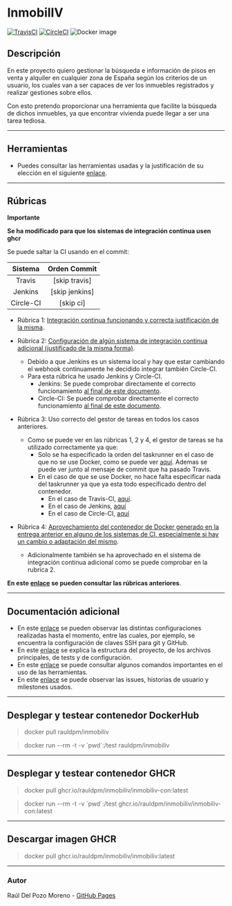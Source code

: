 # InmobilIV

[![TravisCI](https://travis-ci.com/rauldpm/InmobilIV.svg?branch=master)](https://travis-ci.com/rauldpm/InmobilIV) [![CircleCI](https://circleci.com/gh/circleci/circleci-docs.svg?style=shield)](https://circleci.com/gh/circleci/circleci-docs) ![Docker image](https://github.com/rauldpm/InmobilIV/workflows/Docker%20image/badge.svg)



## Descripción

En este proyecto quiero gestionar la búsqueda e información de pisos en venta y alquiler en cualquier zona de España según los criterios de un usuario, los cuales van a ser capaces de ver los inmuebles registrados y realizar gestiones sobre ellos.

Con esto pretendo proporcionar una herramienta que facilite la búsqueda de dichos inmuebles, ya que encontrar vivienda puede llegar a ser una tarea tediosa.

---
## Herramientas

- Puedes consultar las herramientas usadas y la justificación de su elección en el siguiente [enlace](docs/tools.md).

---
## Rúbricas

**Importante**


**Se ha modificado para que los sistemas de integración continua usen ghcr**

Se puede saltar la CI usando en el commit:

|Sistema|Orden Commit|
|:-:|:-:|
|Travis|[skip travis]|
|Jenkins|[skip jenkins]|
|Circle-CI|[skip ci]|

- Rúbrica 1: [Integración continua funcionando y correcta justificación de la misma](docs/ci_funcionando.md#id1).
  
- Rúbrica 2: [Configuración de algún sistema de integración continua adicional (justificado de la misma forma)](docs/ci_adicional.md).
  
  - Debido a que Jenkins es un sistema local y hay que estar cambiando el webhook continuamente he decidido integrar también Circle-CI.
  - Para esta rúbrica he usado Jenkins y Circle-CI.
    - Jenkins: Se puede comprobar directamente el correcto funcionamiento [al final de este documento](docs/jenkins.md#id4).
    - Circle-CI: Se puede comprobar directamente el correcto funcionamiento [al final de este documento](docs/circle-ci.md#id2).

  
- Rúbrica 3: Uso correcto del gestor de tareas en todos los casos anteriores.
  - Como se puede ver en las rúbricas 1, 2 y 4, el gestor de tareas se ha utilizado correctamente ya que:
    - Solo se ha especificado la orden del taskrunner en el caso de que no se use Docker, como se puede ver [aquí](https://github.com/rauldpm/InmobilIV/blob/673b1e476373b2f6c44ac3adcc4015f6456c3944/.travis.yml). Ademas se puede ver junto al mensaje de commit que ha pasado Travis.
    - En el caso de que se use Docker, no hace falta especificar nada del taskrunner ya que ya esta todo especificado dentro del contenedor.
      - En el caso de Travis-CI, [aquí](./.travis.yml).
      - En el caso de Jenkins, [aquí](./Jenkinsfile)
      - En el caso de Circle-CI, [aquí](./.circleci/config.yml)
  
- Rúbrica 4: [Aprovechamiento del contenedor de Docker generado en la entrega anterior en alguno de los sistemas de CI, especialmente si hay un cambio o adaptación del mismo](docs/ci_funcionando.md#id4).
  - Adicionalmente también se ha aprovechado en el sistema de integración continua adicional como se puede comprobar en la rubrica 2.


**En este [enlace](docs/rubricas.md) se pueden consultar las rúbricas anteriores**. 

---
## Documentación adicional

- En este [enlace](docs/config.md) se pueden observar las distintas configuraciones realizadas hasta el momento, entre las cuales, por ejemplo, se encuentra la configuración de claves SSH para git y GitHub.
- En este [enlace](docs/codigo.md) se explica la estructura del proyecto, de los archivos principales, de tests y de configuración.
- En este [enlace](docs/uso.md) se puede consultar algunos comandos importantes en el uso de las herramientas.
- En este [enlace](docs/issues.md) se puede observar las issues, historias de usuario y milestones usados.

---
## Desplegar y testear contenedor DockerHub

> docker pull rauldpm/inmobiliv

> docker run --rm -t -v \`pwd\`:/test rauldpm/inmobiliv

---
## Desplegar y testear contenedor GHCR

> docker pull ghcr.io/rauldpm/inmobiliv/inmobiliv-con:latest

> docker run --rm -t -v \`pwd\`:/test ghcr.io/rauldpm/inmobiliv/inmobiliv-con:latest

---
## Descargar imagen GHCR

> docker pull ghcr.io/rauldpm/inmobiliv/inmobiliv:latest

---
### Autor

Raúl Del Pozo Moreno - [GitHub Pages](https://rauldpm.github.io/InmobilIV/)